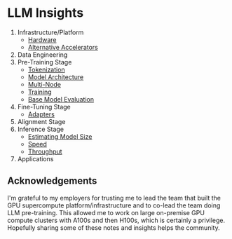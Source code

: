 # LLM Insights

1. Infrastructure/Platform
   - [Hardware](infrastructure/hardware/README.md)
   - [Alternative Accelerators](infrastructure/hardware/alternatives/README.md)
2. Data Engineering
3. Pre-Training Stage
   - [Tokenization](pretraining/tokenization/README.md)
   - [Model Architecture](pretraining/architecture/README.md)
   - [Multi-Node](pretraining/multi-node/README.md)
   - [Training](pretraining/training/README.md)
   - [Base Model Evaluation](pretraining/evaluation/README.md)
4. Fine-Tuning Stage
   - [Adapters](finetuning/adapters/)
5. Alignment Stage
6. Inference Stage
   - [Estimating Model Size](inference/README.md##estimating-model-size)
   - [Speed](inference/README.md#generative-inference-speed)
   - [Throughput](inference/README.md#generative-inference-throughput)
7. Applications

## Acknowledgements

I'm grateful to my employers for trusting me to lead the team that built the GPU supercompute platform/infrastructure and to co-lead the team doing LLM pre-training. This allowed me to work on large on-premise GPU compute clusters with A100s and then H100s, which is certainly a privilege. Hopefully sharing some of these notes and insights helps the community.
